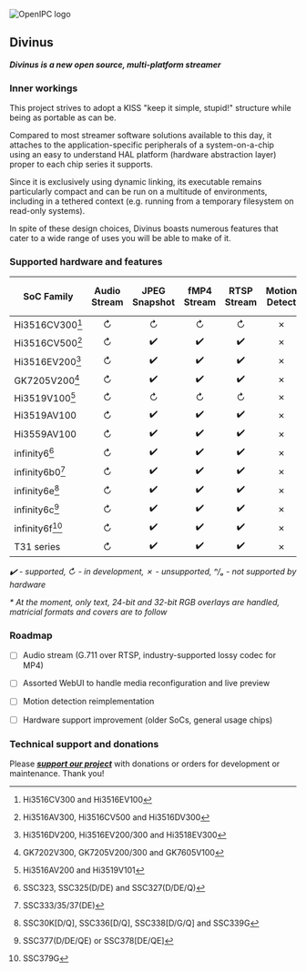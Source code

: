 ![OpenIPC logo][logo]

## Divinus
**_Divinus is a new open source, multi-platform streamer_**

### Inner workings

This project strives to adopt a KISS "keep it simple, stupid!" structure while being as portable as can be.

Compared to most streamer software solutions available to this day, it attaches to the application-specific peripherals of a system-on-a-chip using an easy to understand HAL platform (hardware abstraction layer) proper to each chip series it supports.

Since it is exclusively using dynamic linking, its executable remains particularly compact and can be run on a multitude of environments, including in a tethered context (e.g. running from a temporary filesystem on read-only systems).

In spite of these design choices, Divinus boasts numerous features that cater to a wide range of uses you will be able to make of it.


### Supported hardware and features

| SoC Family              | Audio Stream | JPEG Snapshot | fMP4 Stream | RTSP Stream | Motion Detect | On-Screen Display* |
|-------------------------|:------------:|:-------------:|:-----------:|:-----------:|:-------------:|:------------------:|
| Hi3516CV300[^1]         | ↻            | ↻            | ↻           | ↻           | ✗            | ↻                  |
| Hi3516CV500[^2]         | ↻            | ✔️           | ✔️          | ✔️          | ✗            | ✔️                 |
| Hi3516EV200[^3]         | ↻            | ✔️           | ✔️          | ✔️          | ✗            | ✔️                 |
| GK7205V200[^4]          | ↻            | ✔️           | ✔️          | ✔️          | ✗            | ✔️                 |
| Hi3519V100[^5]          | ↻            | ↻            | ↻           | ↻           | ✗            | ↻                  |
| Hi3519AV100             | ↻            | ✔️           | ✔️          | ✔️          | ✗            | ✔️                 |
| Hi3559AV100             | ↻            | ✔️           | ✔️          | ✔️          | ✗            | ✔️                 |
| infinity6[^6]           | ↻            | ✔️           | ✔️          | ✔️          | ✗            | ✔️                 |
| infinity6b0[^7]         | ↻            | ✔️           | ✔️          | ✔️          | ✗            | ✔️                 |
| infinity6e[^8]          | ↻            | ✔️           | ✔️          | ✔️          | ✗            | ✔️                 |
| infinity6c[^9]          | ↻            | ✔️           | ✔️          | ✔️          | ✗            | ✔️                 |
| infinity6f[^10]         | ↻            | ✔️           | ✔️          | ✔️          | ✗            | ✔️                 |
| T31 series              | ↻            | ✔️           | ✔️          | ✔️          | ✗            | ✔️                 |

_✔️ - supported, ↻ - in development, ✗ - unsupported, ⁿ/ₐ - not supported by hardware_

_* At the moment, only text, 24-bit and 32-bit RGB overlays are handled, matricial formats and covers are to follow_

[^1]: Hi3516CV300 and Hi3516EV100
[^2]: Hi3516AV300, Hi3516CV500 and Hi3516DV300
[^3]: Hi3516DV200, Hi3516EV200/300 and Hi3518EV300
[^4]: GK7202V300, GK7205V200/300 and GK7605V100
[^5]: Hi3516AV200 and Hi3519V101
[^6]: SSC323, SSC325(D/DE) and SSC327(D/DE/Q)
[^7]: SSC333/35/37(DE)
[^8]: SSC30K\[D/Q\], SSC336\[D/Q\], SSC338\[D/G/Q\] and SSC339G
[^9]: SSC377(D/DE/QE) or SSC378\[DE/QE\]
[^10]: SSC379G


### Roadmap

- [ ] Audio stream (G.711 over RTSP, industry-supported lossy codec for MP4)
- [ ] Assorted WebUI to handle media reconfiguration and live preview
- [ ] Motion detection reimplementation
- [ ] Hardware support improvement (older SoCs, general usage chips)


### Technical support and donations

Please **_[support our project](https://openipc.org/support-open-source)_** with donations or orders for development or maintenance. Thank you!


[logo]: https://openipc.org/assets/openipc-logo-black.svg
